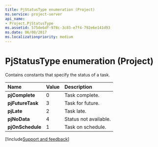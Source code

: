 ```yaml
---
title: PjStatusType enumeration (Project)
ms.service: project-server
api_name:
- Project.PjStatusType
ms.assetid: 575de6df-978c-3c83-e7f4-792e6e141d93
ms.date: 06/08/2017
ms.localizationpriority: medium
---
```



# PjStatusType enumeration (Project)

Contains constants that specify the status of a task.



|Name|Value|Description|
|:-----|:-----|:-----|
|**pjComplete**|0|Task complete.|
|**pjFutureTask**|3|Task for future.|
|**pjLate**|2|Task late.|
|**pjNoData**|4|Status not available.|
|**pjOnSchedule**|1|Task on schedule.|

[!include[Support and feedback](~/includes/feedback-boilerplate.md)]